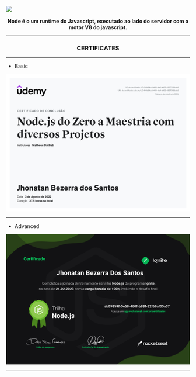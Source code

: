 <img src="./Assets/node.gif" />

<div>
    <p align="center"> 
      <strong>
    Node é o um runtime do Javascript, executado ao lado do servidor com o motor V8 do javascript.
      </strong
    ></p>
</div>

<hr>
<h3 align="center">
CERTIFICATES
</h3>

<hr>

- Basic

<img src="./Assets/Certificate_Node_Udemy.jpg"
/>

<hr>

- Advanced

<img src="./Assets/Certificate_Nodejs_Rocketseat.jpg"
/>

<hr>
